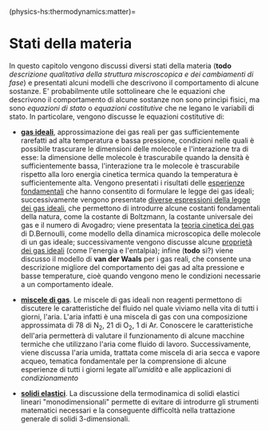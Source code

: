 (physics-hs:thermodynamics:matter)=
# Stati della materia

In questo capitolo vengono discussi diversi stati della materia (**todo** *descrizione qualitativa della struttura miscroscopica e dei cambiamenti di fase*) e presentati alcuni modelli che descrivono il comportamento di alcune sostanze.
E' probabilmente utile sottolineare che le equazioni che descrivono il comportamento di alcune sostanze non sono princìpi fisici, ma sono *equazioni di stato* o *equazioni costitutive* che ne legano le variabili di stato. In particolare, vengono discusse le equazioni costitutive di:

- [**gas ideali**](physics-hs:thermodynamics:matter:gases:ideal), approssimazione dei gas reali per gas sufficientemente rarefatti ad alta temperatura e bassa pressione, condizioni nelle quali è possibile trascurare le dimensioni delle molecole e l'interazione tra di esse: la dimensione delle molecole è trascurabile quando la densità è sufficientemente bassa, l'interazione tra le molecole è trascurabile rispetto alla loro energia cinetica termica quando la temperatura è sufficientemente alta. Vengono presentati i risultati delle [esperienze fondamentali](physics-hs:thermodynamics:matter:gases:ideal:experiments) che hanno consentito di formulare le legge dei gas ideali; successivamente vengono presentate [diverse espressioni della legge dei gas ideali](physics-hs:thermodynamics:matter:gases:ideal:expressions), che permettono di introdurre alcune costanti fondamentali della natura, come la costante di Boltzmann, la costante universale dei gas e il numero di Avogadro; viene presentata la [teoria cinetica dei gas](physics-hs:thermodynamics:matter:gases:ideal:kinetic-theory) di D.Bernoulli, come modello della dinamica microscopica delle molecole di un gas ideale; successivamente vengono discusse alcune [proprietà dei gas ideali]((physics-hs:thermodynamics:matter:gases:ideal:formulas)) (come l'energia e l'entalpia); infine (**todo** sì?) viene discusso il modello di **van der Waals** per i gas reali, che consente una descrizione migliore del comportamento dei gas ad alta pressione e basse temperature, cioè quando vengono meno le condizioni necessarie a un comportamento ideale.

- [**miscele di gas**](physics-hs:thermodynamics:matter:gases:mixture). Le miscele di gas ideali non reagenti permettono di discutere le caratteristiche del fluido nel quale viviamo nella vita di tutti i giorni, l'aria. L'aria infatti è una miscela di gas con una composizione approssimata di $78%$ di $\text{N}_2$, $21%$ di $\text{O}_2$, $1 %$ di $\text{Ar}$. Conoscere le caratteristiche dell'aria permetterà di valutare il funzionamento di alcune macchine termiche che utilizzano l'aria come fluido di lavoro. Successivamente, viene discussa l'aria umida, trattata come miscela di aria secca e vapore acqueo, tematica fondamentale per la comprensione di alcune esperienze di tutti i giorni legate all'*umidità* e alle applicazioni di *condizionamento*

- [**solidi elastici**](physics-hs:thermodynamics:matter:elastic:1d). La discussione della termodinamica di solidi elastici lineari "monodimensionali" permette di evitare di introdurre gli strumenti matematici necessari e la conseguente difficoltà nella trattazione generale di solidi 3-dimensionali.


